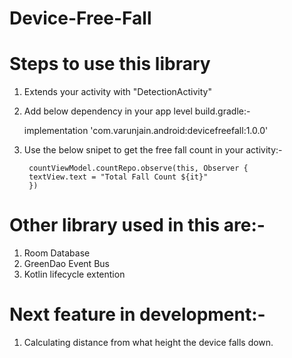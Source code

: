 # Device-Free-Fall

# Steps to use this library
1. Extends your activity with "DetectionActivity"

2. Add below dependency in your app level build.gradle:- 

    implementation 'com.varunjain.android:devicefreefall:1.0.0'
    
3. Use the below snipet to get the free fall count in your activity:-
   ``` 
    countViewModel.countRepo.observe(this, Observer {
    textView.text = "Total Fall Count ${it}"
    })
    ```
# Other library used in this are:-     
1. Room Database
2. GreenDao Event Bus
3. Kotlin lifecycle extention

# Next feature in development:-
1. Calculating distance from what height the device falls down.
